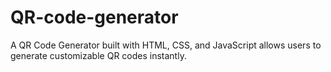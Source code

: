 # QR-code-generator
A QR Code Generator built with HTML, CSS, and JavaScript allows users to generate customizable QR codes instantly.
